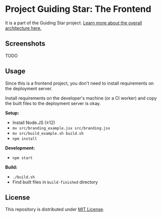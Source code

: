 # Project Guiding Star: The Frontend

It is a part of the Guiding Star project.
[Learn more about the overall architecture here.](https://github.com/pku-GeekGame/guiding-star)

## Screenshots

TODO

## Usage

Since this is a frontend project, you don't need to install requirements on the deployment server.

Install requirements on the developer's machine (or a CI worker) and copy the built files to the deployment server is okay.

**Setup:**

- Install Node.JS (≥12)
- `mv src/branding_example.jsx src/branding.jsx`
- `mv src/build_example.sh build.sh`
- `npm install`

**Development:**

- `npm start`

**Build:**

- `./build.sh`
- Find built files in `build-finished` directory

## License

This repository is distributed under [MIT License](LICENSE.md).